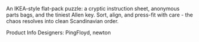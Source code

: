 An IKEA-style flat-pack puzzle: a cryptic instruction sheet, anonymous parts bags, and the tiniest Allen key. Sort, align, and press-fit with care - the chaos resolves into clean Scandinavian order.

Product Info
Designers: PingFloyd, newton
